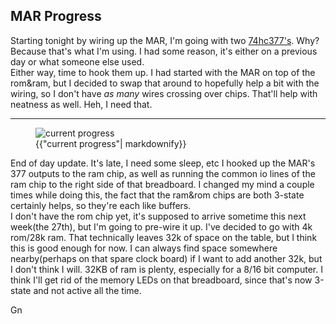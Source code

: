 ## MAR Progress

Starting tonight by wiring up the MAR, I'm going with two [74hc377's](https://www.jameco.com/Jameco/Products/ProdDS/45858.pdf).  Why?  Because that's what I'm using.  I had some reason, it's either on a previous day or what someone else used.  
Either way, time to hook them up.  I had started with the MAR on top of the rom&ram, but I decided to swap that around to hopefully help a bit with the wiring, so I don't have _as many_ wires crossing over chips.  That'll help with neatness as well.  Heh, I need that.   


---
<figure>
  <div>
  <img src="{{site.url}}/assets/img/20250524_222318.jpeg" alt="current progress"/>
  </div>
  <figcaption>{{"current progress"| markdownify}}</figcaption>
</figure>

End of day update.  It's late, I need some sleep, etc
I hooked up the MAR's 377 outputs to the ram chip, as well as running the common io lines of the ram chip to the right side of that breadboard.  I changed my mind a couple times while doing this, the fact that the ram&rom chips are both 3-state certainly helps, so they're each like buffers.  
I don't have the rom chip yet, it's supposed to arrive sometime this next week(the 27th), but I'm going to pre-wire it up.  I've decided to go with 4k rom/28k ram.  That technically leaves 32k of space on the table, but I think this is good enough for now.  I can always find space somewhere nearby(perhaps on that spare clock board) if I want to add another 32k, but I don't think I will.  32KB of ram is plenty, especially for a 8/16 bit computer.  I think I'll get rid of the memory LEDs on that breadboard, since that's now 3-state and not active all the time.  

Gn